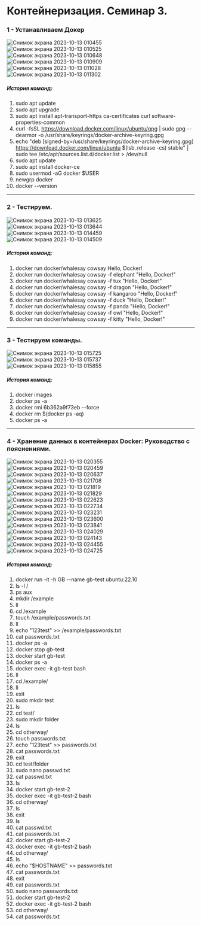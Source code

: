 # Контейнеризация. Семинар 3.

### 1 - Устанавливаем Докер

![Снимок экрана 2023-10-13 010455](https://github.com/TellEmNo/containeriztion/assets/108148686/045238fa-e398-40a7-87ba-d5b1e17e64de)
![Снимок экрана 2023-10-13 010525](https://github.com/TellEmNo/containeriztion/assets/108148686/1ff40000-981d-46bf-843d-86a5a9609e94)
![Снимок экрана 2023-10-13 010648](https://github.com/TellEmNo/containeriztion/assets/108148686/b91fff1d-44c5-481a-b18d-86230c191b32)
![Снимок экрана 2023-10-13 010909](https://github.com/TellEmNo/containeriztion/assets/108148686/bf8a7d5f-6a1d-4d0e-b1dc-4b89454a694e)
![Снимок экрана 2023-10-13 011028](https://github.com/TellEmNo/containeriztion/assets/108148686/65247d38-cc42-44a8-8a97-c3ffacfb0684)
![Снимок экрана 2023-10-13 011302](https://github.com/TellEmNo/containeriztion/assets/108148686/0d8833d9-00ff-4362-b146-ea4482f3589c)

##### История команд:

1. sudo apt update
2. sudo apt upgrade
3. sudo apt install apt-transport-https ca-certificates curl software-properties-common
4. curl -fsSL https://download.docker.com/linux/ubuntu/gpg | sudo gpg --dearmor -o /usr/share/keyrings/docker-archive-keyring.gpg
5. echo "deb [signed-by=/usr/share/keyrings/docker-archive-keyring.gpg] https://download.docker.com/linux/ubuntu $(lsb_release -cs) stable" | sudo tee /etc/apt/sources.list.d/docker.list > /dev/null
6. sudo apt update
7. sudo apt install docker-ce
8. sudo usermod -aG docker $USER
9. newgrp docker
10. docker --version
___

### 2 - Тестируем.

![Снимок экрана 2023-10-13 013625](https://github.com/TellEmNo/containeriztion/assets/108148686/aa930bca-9f89-435b-927e-f3e262474b94)
![Снимок экрана 2023-10-13 013644](https://github.com/TellEmNo/containeriztion/assets/108148686/b257e529-cc05-4dfd-a034-f2c5dbeaac61)
![Снимок экрана 2023-10-13 014459](https://github.com/TellEmNo/containeriztion/assets/108148686/a85814f4-1c5b-4ff9-a00f-f5cbbccc2bec)
![Снимок экрана 2023-10-13 014509](https://github.com/TellEmNo/containeriztion/assets/108148686/b3ecd22c-e01e-42f4-b431-e2edb2bcb512)

##### История команд:

1. docker run docker/whalesay cowsay Hello, Docker!
2. docker run docker/whalesay cowsay -f elephant "Hello, Docker!"
3. docker run docker/whalesay cowsay -f tux "Hello, Docker!"
4. docker run docker/whalesay cowsay -f dragon "Hello, Docker!"
5. docker run docker/whalesay cowsay -f kangaroo "Hello, Docker!"
6. docker run docker/whalesay cowsay -f duck "Hello, Docker!"
7. docker run docker/whalesay cowsay -f panda "Hello, Docker!"
8. docker run docker/whalesay cowsay -f owl "Hello, Docker!"
9. docker run docker/whalesay cowsay -f kitty "Hello, Docker!"
___

### 3 - Тестируем команды.

![Снимок экрана 2023-10-13 015725](https://github.com/TellEmNo/containeriztion/assets/108148686/4d3e465c-1fa7-40b3-bad2-283bdf7a7241)
![Снимок экрана 2023-10-13 015737](https://github.com/TellEmNo/containeriztion/assets/108148686/f974b8be-6ba4-4065-9edb-09420cb9a9bb)
![Снимок экрана 2023-10-13 015855](https://github.com/TellEmNo/containeriztion/assets/108148686/569fbf88-ae1a-4910-af62-3691b8fe4f97)

##### История команд:

1. docker images
2. docker ps -a
3. docker rmi 6b362a9f73eb --force
4. docker rm $(docker ps -aq)
5. docker ps -a
___

### 4 - Хранение данных в контейнерах Docker: Руководство с пояснениями.

![Снимок экрана 2023-10-13 020355](https://github.com/TellEmNo/containeriztion/assets/108148686/85f16e03-04ce-432f-8aa0-f7f17e909889)
![Снимок экрана 2023-10-13 020459](https://github.com/TellEmNo/containeriztion/assets/108148686/7b88a3c5-2204-4a24-afd7-63347b4c25a8)
![Снимок экрана 2023-10-13 020637](https://github.com/TellEmNo/containeriztion/assets/108148686/98da7cde-4314-4d53-a566-9d4cd9c299b2)
![Снимок экрана 2023-10-13 021708](https://github.com/TellEmNo/containeriztion/assets/108148686/4f5d0741-70b1-4707-b2a0-81e150228f64)
![Снимок экрана 2023-10-13 021819](https://github.com/TellEmNo/containeriztion/assets/108148686/4fb15455-43c2-4818-9cee-9f26ffe58cdb)
![Снимок экрана 2023-10-13 021829](https://github.com/TellEmNo/containeriztion/assets/108148686/4c0c56ce-f925-46c4-a57d-db96f2a4f378)
![Снимок экрана 2023-10-13 022623](https://github.com/TellEmNo/containeriztion/assets/108148686/be0f17d0-4ccb-4013-9322-635f0334516e)
![Снимок экрана 2023-10-13 022734](https://github.com/TellEmNo/containeriztion/assets/108148686/bc8e1f27-8c47-4819-8cc9-8f4397914a5a)
![Снимок экрана 2023-10-13 023231](https://github.com/TellEmNo/containeriztion/assets/108148686/73f4d7a8-cf27-4fbb-8965-a2f95b8757f0)
![Снимок экрана 2023-10-13 023600](https://github.com/TellEmNo/containeriztion/assets/108148686/39a550ed-9312-4557-8dce-d845f83812cb)
![Снимок экрана 2023-10-13 023841](https://github.com/TellEmNo/containeriztion/assets/108148686/878cf8ac-2822-403a-9a93-a5c791c6ef34)
![Снимок экрана 2023-10-13 024029](https://github.com/TellEmNo/containeriztion/assets/108148686/61cfbae9-e02f-457b-93dc-5b35bbf605c3)
![Снимок экрана 2023-10-13 024143](https://github.com/TellEmNo/containeriztion/assets/108148686/450ccbed-885a-42c3-b135-1e1716c1c9de)
![Снимок экрана 2023-10-13 024455](https://github.com/TellEmNo/containeriztion/assets/108148686/acd26d5c-0378-404d-a018-84d0d30b5ac2)
![Снимок экрана 2023-10-13 024725](https://github.com/TellEmNo/containeriztion/assets/108148686/7b3a8ad8-e488-4397-a412-48a81938c770)

##### История команд:

1. docker run -it -h GB --name gb-test ubuntu:22.10
2. ls -l /
3. ps aux
4. mkdir /example
5. ll
6. cd /example
7. touch /example/passwords.txt
8. ll
9. echo "123test" >> /example/passwords.txt
10. cat passwords.txt
11. docker ps -a
12. docker stop gb-test
13. docker start gb-test
14. docker ps -a
15. docker exec -it gb-test bash
16. ll
17. cd /example/
18. ll
19. exit
20. sudo mkdir test
21. ls
22. cd test/
23. sudo mkdir folder
24. ls
25. cd otherway/
26. touch passwords.txt
27. echo "123test" >> passwords.txt
28. cat passwords.txt
29. exit
30. cd test/folder
31. sudo nano passwd.txt
32. cat passwd.txt
33. ls
34. docker start gb-test-2
35. docker exec -it gb-test-2 bash
36. cd otherway/
37. ls
38. exit
39. ls
40. cat passwd.txt
41. cat passwords.txt
42. docker start gb-test-2
43. docker exec -it gb-test-2 bash
44. cd otherway/
45. ls
46. echo "$HOSTNAME" >> passwords.txt
47. cat passwords.txt
48. exit
49. cat passwords.txt
50. sudo nano passwords.txt
51. docker start gb-test-2
52. docker exec -it gb-test-2 bash
53. cd otherway/
54. cat passwords.txt
